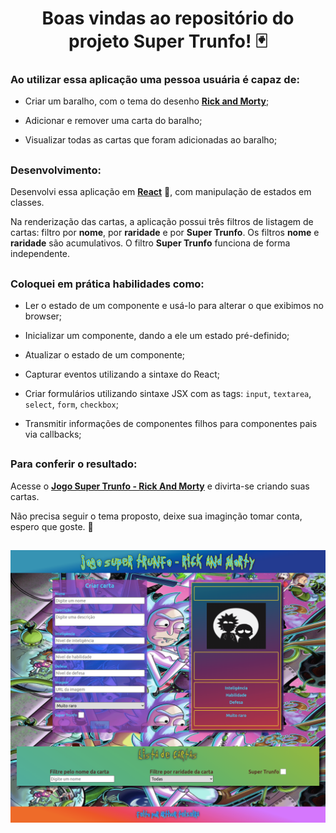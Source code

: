 <div>
  <h1 align="center">Boas vindas ao repositório do projeto Super Trunfo! 🃏</h1>

</div>

<div>
  <h3>Ao utilizar essa aplicação uma pessoa usuária é capaz de:</h3>

  - Criar um baralho, com o tema do desenho **[Rick and Morty](https://www.adultswim.com/videos/rick-and-morty)**;

  - Adicionar e remover uma carta do baralho;

  - Visualizar todas as cartas que foram adicionadas ao baralho;

</div>

##

<div>
  <h3>Desenvolvimento:</h3>

  Desenvolvi essa aplicação em **[React](https://reactjs.org/)** 💙, com manipulação de estados em classes.

  Na renderização das cartas, a aplicação possui três filtros de listagem de cartas: filtro por **nome**, por **raridade** e por **Super Trunfo**. Os filtros **nome** e **raridade** são acumulativos. O filtro **Super Trunfo** funciona de forma independente.

</div>

##

<div>

  <h3>Coloquei em prática habilidades como:</h3>

  - Ler o estado de um componente e usá-lo para alterar o que exibimos no browser;

  - Inicializar um componente, dando a ele um estado pré-definido;

  - Atualizar o estado de um componente;

  - Capturar eventos utilizando a sintaxe do React;

  - Criar formulários utilizando sintaxe JSX com as tags: `input`, `textarea`, `select`, `form`, `checkbox`;

  - Transmitir informações de componentes filhos para componentes pais via callbacks;

</div>

##

<div>
  <h3>Para conferir o resultado:</h3>

  Acesse o **[Jogo Super Trunfo - Rick And Morty](https://super-trunfo-game-project.vercel.app/)** e divirta-se criando suas cartas.

  Não precisa seguir o tema proposto, deixe sua imaginção tomar conta, espero que goste. 🤗

</div>

##

![](./src/images/print-site.png)
